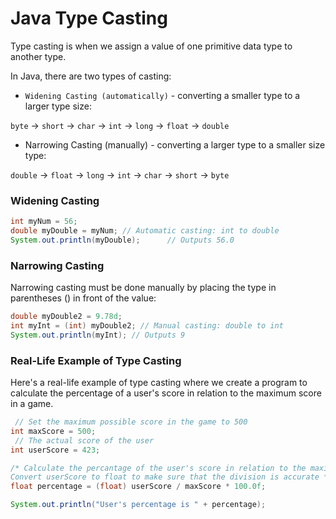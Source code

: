 # Java Type Casting

Type casting is when we assign a value of one primitive data type to another type.

In Java, there are two types of casting:

- `Widening Casting (automatically)` - converting a smaller type to a larger type size:

`byte` -> `short` -> `char` -> `int` -> `long` -> `float` -> `double`

- Narrowing Casting (manually) - converting a larger type to a smaller size type:

`double` -> `float` -> `long` -> `int` -> `char` -> `short` -> `byte`

### Widening Casting

```java
int myNum = 56;
double myDouble = myNum; // Automatic casting: int to double
System.out.println(myDouble);      // Outputs 56.0
```

### Narrowing Casting

Narrowing casting must be done manually by placing the type in parentheses () in front of the value:

```java
double myDouble2 = 9.78d;
int myInt = (int) myDouble2; // Manual casting: double to int
System.out.println(myInt); // Outputs 9
```

### Real-Life Example of Type Casting

Here's a real-life example of type casting where we create a program to calculate the percentage of a user's score in relation to the maximum score in a game.

```java
 // Set the maximum possible score in the game to 500
int maxScore = 500;
 // The actual score of the user
int userScore = 423;

/* Calculate the percantage of the user's score in relation to the maximum available score.
Convert userScore to float to make sure that the division is accurate */
float percentage = (float) userScore / maxScore * 100.0f;

System.out.println("User's percentage is " + percentage);
```